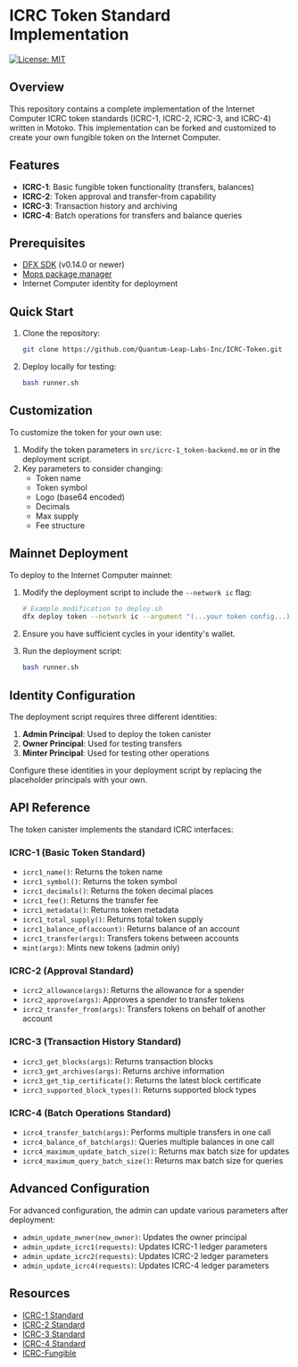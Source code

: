 # ICRC Token Standard Implementation

[![License: MIT](https://img.shields.io/badge/License-MIT-blue.svg)](LICENSE)

## Overview

This repository contains a complete implementation of the Internet Computer ICRC token standards (ICRC-1, ICRC-2, ICRC-3, and ICRC-4) written in Motoko. This implementation can be forked and customized to create your own fungible token on the Internet Computer.

## Features

- **ICRC-1**: Basic fungible token functionality (transfers, balances)
- **ICRC-2**: Token approval and transfer-from capability
- **ICRC-3**: Transaction history and archiving
- **ICRC-4**: Batch operations for transfers and balance queries

## Prerequisites

- [DFX SDK](https://internetcomputer.org/docs/current/developer-tools/install) (v0.14.0 or newer)
- [Mops package manager](https://docs.mops.one/quick-start)
- Internet Computer identity for deployment

## Quick Start

1. Clone the repository:

   ``` bash
   git clone https://github.com/Quantum-Leap-Labs-Inc/ICRC-Token.git
   ```

2. Deploy locally for testing:

   ```bash
   bash runner.sh
   ```

## Customization

To customize the token for your own use:

1. Modify the token parameters in `src/icrc-1_token-backend.mo` or in the deployment script.
2. Key parameters to consider changing:
   - Token name
   - Token symbol
   - Logo (base64 encoded)
   - Decimals
   - Max supply
   - Fee structure

## Mainnet Deployment

To deploy to the Internet Computer mainnet:

1. Modify the deployment script to include the `--network ic` flag:

   ```bash
   # Example modification to deploy.sh
   dfx deploy token --network ic --argument "(...your token config...)"
   ```

2. Ensure you have sufficient cycles in your identity's wallet.

3. Run the deployment script:

   ```bash
   bash runner.sh
   ```

## Identity Configuration

The deployment script requires three different identities:

1. **Admin Principal**: Used to deploy the token canister
2. **Owner Principal**: Used for testing transfers
3. **Minter Principal**: Used for testing other operations

Configure these identities in your deployment script by replacing the placeholder principals with your own.

## API Reference

The token canister implements the standard ICRC interfaces:

### ICRC-1 (Basic Token Standard)

- `icrc1_name()`: Returns the token name
- `icrc1_symbol()`: Returns the token symbol
- `icrc1_decimals()`: Returns the token decimal places
- `icrc1_fee()`: Returns the transfer fee
- `icrc1_metadata()`: Returns token metadata
- `icrc1_total_supply()`: Returns total token supply
- `icrc1_balance_of(account)`: Returns balance of an account
- `icrc1_transfer(args)`: Transfers tokens between accounts
- `mint(args)`: Mints new tokens (admin only)

### ICRC-2 (Approval Standard)

- `icrc2_allowance(args)`: Returns the allowance for a spender
- `icrc2_approve(args)`: Approves a spender to transfer tokens
- `icrc2_transfer_from(args)`: Transfers tokens on behalf of another account

### ICRC-3 (Transaction History Standard)

- `icrc3_get_blocks(args)`: Returns transaction blocks
- `icrc3_get_archives(args)`: Returns archive information
- `icrc3_get_tip_certificate()`: Returns the latest block certificate
- `icrc3_supported_block_types()`: Returns supported block types

### ICRC-4 (Batch Operations Standard)

- `icrc4_transfer_batch(args)`: Performs multiple transfers in one call
- `icrc4_balance_of_batch(args)`: Queries multiple balances in one call
- `icrc4_maximum_update_batch_size()`: Returns max batch size for updates
- `icrc4_maximum_query_batch_size()`: Returns max batch size for queries

## Advanced Configuration

For advanced configuration, the admin can update various parameters after deployment:

- `admin_update_owner(new_owner)`: Updates the owner principal
- `admin_update_icrc1(requests)`: Updates ICRC-1 ledger parameters
- `admin_update_icrc2(requests)`: Updates ICRC-2 ledger parameters
- `admin_update_icrc4(requests)`: Updates ICRC-4 ledger parameters

## Resources

- [ICRC-1 Standard](https://github.com/dfinity/ICRC-1/tree/main/standards/ICRC-1)
- [ICRC-2 Standard](https://github.com/dfinity/ICRC-1/tree/main/standards/ICRC-2)
- [ICRC-3 Standard](https://github.com/dfinity/ICRC-1/tree/main/standards/ICRC-3)
- [ICRC-4 Standard](https://github.com/dfinity/ICRC-1/tree/main/standards/ICRC-4)
- [ICRC-Fungible](https://github.com/PanIndustrial-Org/ICRC_fungible)
